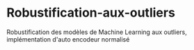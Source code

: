 # Robustification-aux-outliers
Robustification des modèles de Machine Learning aux outliers, implémentation d'auto encodeur normalisé
